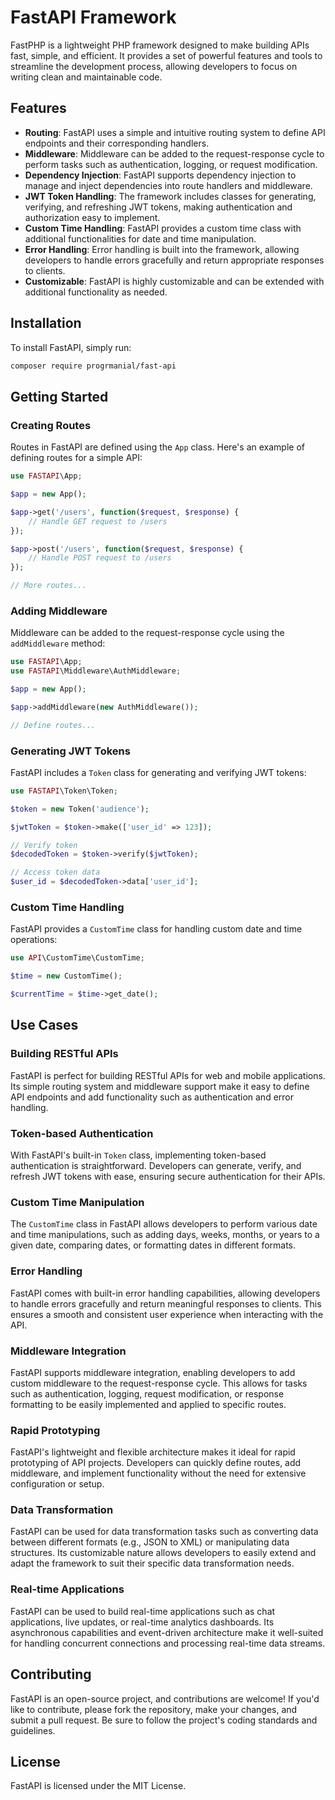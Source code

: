 # FastAPI Framework

FastPHP is a lightweight PHP framework designed to make building APIs fast, simple, and efficient. It provides a set of powerful features and tools to streamline the development process, allowing developers to focus on writing clean and maintainable code.

## Features

- **Routing**: FastAPI uses a simple and intuitive routing system to define API endpoints and their corresponding handlers.
- **Middleware**: Middleware can be added to the request-response cycle to perform tasks such as authentication, logging, or request modification.
- **Dependency Injection**: FastAPI supports dependency injection to manage and inject dependencies into route handlers and middleware.
- **JWT Token Handling**: The framework includes classes for generating, verifying, and refreshing JWT tokens, making authentication and authorization easy to implement.
- **Custom Time Handling**: FastAPI provides a custom time class with additional functionalities for date and time manipulation.
- **Error Handling**: Error handling is built into the framework, allowing developers to handle errors gracefully and return appropriate responses to clients.
- **Customizable**: FastAPI is highly customizable and can be extended with additional functionality as needed.

## Installation

To install FastAPI, simply run:

```bash
composer require progrmanial/fast-api
```

## Getting Started

### Creating Routes

Routes in FastAPI are defined using the `App` class. Here's an example of defining routes for a simple API:

```php
use FASTAPI\App;

$app = new App();

$app->get('/users', function($request, $response) {
    // Handle GET request to /users
});

$app->post('/users', function($request, $response) {
    // Handle POST request to /users
});

// More routes...
```

### Adding Middleware

Middleware can be added to the request-response cycle using the `addMiddleware` method:

```php
use FASTAPI\App;
use FASTAPI\Middleware\AuthMiddleware;

$app = new App();

$app->addMiddleware(new AuthMiddleware());

// Define routes...
```

### Generating JWT Tokens

FastAPI includes a `Token` class for generating and verifying JWT tokens:

```php
use FASTAPI\Token\Token;

$token = new Token('audience');

$jwtToken = $token->make(['user_id' => 123]);

// Verify token
$decodedToken = $token->verify($jwtToken);

// Access token data
$user_id = $decodedToken->data['user_id'];
```

### Custom Time Handling

FastAPI provides a `CustomTime` class for handling custom date and time operations:

```php
use API\CustomTime\CustomTime;

$time = new CustomTime();

$currentTime = $time->get_date();
```

## Use Cases

### Building RESTful APIs

FastAPI is perfect for building RESTful APIs for web and mobile applications. Its simple routing system and middleware support make it easy to define API endpoints and add functionality such as authentication and error handling.

### Token-based Authentication

With FastAPI's built-in `Token` class, implementing token-based authentication is straightforward. Developers can generate, verify, and refresh JWT tokens with ease, ensuring secure authentication for their APIs.

### Custom Time Manipulation

The `CustomTime` class in FastAPI allows developers to perform various date and time manipulations, such as adding days, weeks, months, or years to a given date, comparing dates, or formatting dates in different formats.

### Error Handling

FastAPI comes with built-in error handling capabilities, allowing developers to handle errors gracefully and return meaningful responses to clients. This ensures a smooth and consistent user experience when interacting with the API.

### Middleware Integration

FastAPI supports middleware integration, enabling developers to add custom middleware to the request-response cycle. This allows for tasks such as authentication, logging, request modification, or response formatting to be easily implemented and applied to specific routes.

### Rapid Prototyping

FastAPI's lightweight and flexible architecture makes it ideal for rapid prototyping of API projects. Developers can quickly define routes, add middleware, and implement functionality without the need for extensive configuration or setup.

### Data Transformation

FastAPI can be used for data transformation tasks such as converting data between different formats (e.g., JSON to XML) or manipulating data structures. Its customizable nature allows developers to easily extend and adapt the framework to suit their specific data transformation needs.

### Real-time Applications

FastAPI can be used to build real-time applications such as chat applications, live updates, or real-time analytics dashboards. Its asynchronous capabilities and event-driven architecture make it well-suited for handling concurrent connections and processing real-time data streams.

## Contributing

FastAPI is an open-source project, and contributions are welcome! If you'd like to contribute, please fork the repository, make your changes, and submit a pull request. Be sure to follow the project's coding standards and guidelines.

## License

FastAPI is licensed under the MIT License.